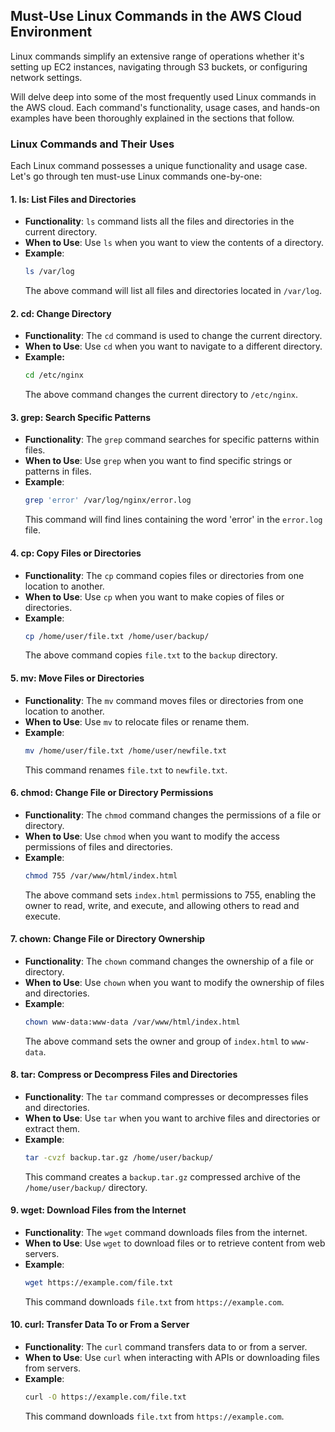 ## Must-Use Linux Commands in the AWS Cloud Environment

Linux commands simplify an extensive range of operations whether it's setting up EC2 instances, navigating through S3 buckets, or configuring network settings.

Will delve deep into some of the most frequently used Linux commands in the AWS cloud. Each command's functionality, usage cases, and hands-on examples have been thoroughly explained in the sections that follow.

### Linux Commands and Their Uses

Each Linux command possesses a unique functionality and usage case. Let's go through ten must-use Linux commands one-by-one:

#### 1. **ls**: List Files and Directories
- **Functionality**: `ls` command lists all the files and directories in the current directory.
- **When to Use**: Use `ls` when you want to view the contents of a directory.
- **Example**:
    ```bash
    ls /var/log
    ```
  The above command will list all files and directories located in `/var/log`.

#### 2. **cd**: Change Directory
- **Functionality**: The `cd` command is used to change the current directory.
- **When to Use**: Use `cd` when you want to navigate to a different directory.
- **Example:**
    ```bash
    cd /etc/nginx
    ```
  The above command changes the current directory to `/etc/nginx`.

#### 3. **grep**: Search Specific Patterns
- **Functionality**: The `grep` command searches for specific patterns within files.
- **When to Use**: Use `grep` when you want to find specific strings or patterns in files.
- **Example**:
    ```bash
    grep 'error' /var/log/nginx/error.log
    ```
  This command will find lines containing the word 'error' in the `error.log` file.

#### 4. **cp**: Copy Files or Directories
- **Functionality**: The `cp` command copies files or directories from one location to another.
- **When to Use**: Use `cp` when you want to make copies of files or directories.
- **Example**:
    ```bash
    cp /home/user/file.txt /home/user/backup/
    ```
  The above command copies `file.txt` to the `backup` directory.

#### 5. **mv**: Move Files or Directories
- **Functionality**: The `mv` command moves files or directories from one location to another.
- **When to Use**: Use `mv` to relocate files or rename them.
- **Example**:
    ```bash
    mv /home/user/file.txt /home/user/newfile.txt
    ```
  This command renames `file.txt` to `newfile.txt`.

#### 6. **chmod**: Change File or Directory Permissions
- **Functionality**: The `chmod` command changes the permissions of a file or directory.
- **When to Use**: Use `chmod` when you want to modify the access permissions of files and directories.
- **Example**:
    ```bash
    chmod 755 /var/www/html/index.html
    ```
  The above command sets `index.html` permissions to 755, enabling the owner to read, write, and execute, and allowing others to read and execute.

#### 7. **chown**: Change File or Directory Ownership
- **Functionality**: The `chown` command changes the ownership of a file or directory.
- **When to Use**: Use `chown` when you want to modify the ownership of files and directories.
- **Example**:
    ```bash
    chown www-data:www-data /var/www/html/index.html
    ```
  The above command sets the owner and group of `index.html` to `www-data`.

#### 8. **tar**: Compress or Decompress Files and Directories
- **Functionality**: The `tar` command compresses or decompresses files and directories.
- **When to Use**: Use `tar` when you want to archive files and directories or extract them.
- **Example**:
    ```bash
    tar -cvzf backup.tar.gz /home/user/backup/
    ```
  This command creates a `backup.tar.gz` compressed archive of the `/home/user/backup/` directory.

#### 9. **wget**: Download Files from the Internet
- **Functionality**: The `wget` command downloads files from the internet.
- **When to Use**: Use `wget` to download files or to retrieve content from web servers.
- **Example**:
    ```bash
    wget https://example.com/file.txt
    ```
  This command downloads `file.txt` from `https://example.com`.

#### 10. **curl**: Transfer Data To or From a Server
- **Functionality**: The `curl` command transfers data to or from a server.
- **When to Use**: Use `curl` when interacting with APIs or downloading files from servers.
- **Example**:
    ```bash
    curl -O https://example.com/file.txt
    ```
  This command downloads `file.txt` from `https://example.com`.
